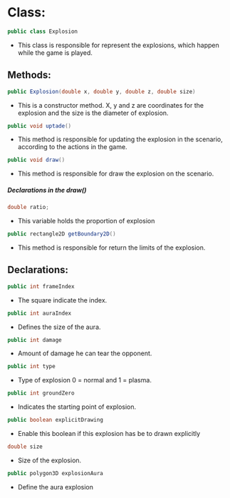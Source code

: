 # Class:

```java
public class Explosion
```

* This class is responsible for represent the explosions, which happen while the game is played.

## Methods:

```java
public Explosion(double x, double y, double z, double size)
```

* This is a constructor method. X, y and z are coordinates for the explosion and the size is the diameter of explosion.

```java
public void uptade()
```

* This method is responsible for updating the explosion in the scenario, according to the actions in the game.

```java
public void draw()
```
* This method is responsible for draw the explosion on the scenario.

##### Declarations in the draw()
```java
double ratio;
```
* This variable holds the proportion of explosion

```java
public rectangle2D getBoundary2D()
```

* This method is responsible for return the limits of the explosion.

## Declarations:

```java
public int frameIndex
```
* The square indicate the index.

```java
public int auraIndex
```
* Defines the size of the aura.

```java
public int damage
```
* Amount of damage he can tear the opponent.

```java
public int type
```
* Type of explosion 0 = normal and 1 = plasma.

```java
public int groundZero
```
* Indicates the starting point of explosion.

```java
public boolean explicitDrawing
```
* Enable this boolean if this explosion has be to drawn explicitly

```java
double size
```
* Size of the explosion.

```java
public polygon3D explosionAura
```
* Define the aura explosion

